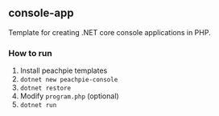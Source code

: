 ## console-app

Template for creating .NET core console applications in PHP. 

### How to run
1. Install peachpie templates
2. `dotnet new peachpie-console`
3. `dotnet restore`
4.  Modify `program.php` (optional)
5. `dotnet run`
